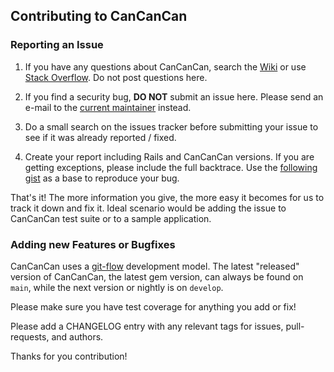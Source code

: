 ## Contributing to CanCanCan

### Reporting an Issue

1. If you have any questions about CanCanCan, search the [Wiki](https://github.com/cancancommunity/cancancan/wiki) or
use [Stack Overflow](http://stackoverflow.com/questions/tagged/cancancan).
Do not post questions here.

1. If you find a security bug, **DO NOT** submit an issue here. Please send an e-mail to the [current maintainer](https://github.com/coorasse) instead.

1. Do a small search on the issues tracker before submitting your issue to see if it was already reported / fixed.

1. Create your report including Rails and CanCanCan versions. If you are getting exceptions, please include the full backtrace. Use the [following gist](https://gist.github.com/coorasse/3f00f536563249125a37e15a1652648c) as a base to reproduce your bug.

That's it! The more information you give, the more easy it becomes for us to track it down and fix it. Ideal scenario would be adding the issue to CanCanCan test suite or to a sample application.

### Adding new Features or Bugfixes

CanCanCan uses a [git-flow](http://nvie.com/posts/a-successful-git-branching-model/) development model.
The latest "released" version of CanCanCan, the latest gem version, can always be found on `main`,
while the next version or nightly is on `develop`.

Please make sure you have test coverage for anything you add or fix!

Please add a CHANGELOG entry with any relevant tags for issues, pull-requests, and authors.

Thanks for you contribution!

